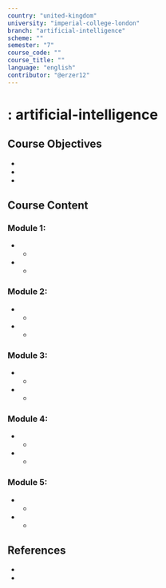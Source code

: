 ```yaml
---
country: "united-kingdom"
university: "imperial-college-london"
branch: "artificial-intelligence"
scheme: ""
semester: "7"
course_code: ""
course_title: ""
language: "english"
contributor: "@erzer12"
---
```

# : artificial-intelligence

## Course Objectives
* 
* 
* 

## Course Content
### Module 1: 
* 
  - 
* 
  - 

### Module 2: 
* 
  - 
* 
  - 

### Module 3: 
* 
  - 
* 
  - 

### Module 4: 
* 
  - 
* 
  - 

### Module 5: 
* 
  - 
* 
  - 

## References
* 
* 
